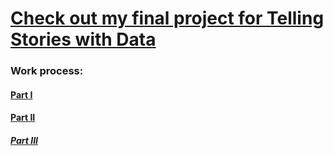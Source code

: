 # [Check out my final project for Telling Stories with Data](https://carnegiemellon.shorthandstories.com/guns-and-money/index.html)

### Work process:

#### [Part I](FinalProjectPartI.html)

#### [Part II](FinalProjectPartII.html)

##### [Part III](FinalProjectPartIII.html)


